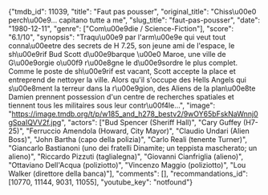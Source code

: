 {"tmdb_id": 11039, "title": "Faut pas pousser", "original_title": "Chiss\u00e0 perch\u00e9... capitano tutte a me", "slug_title": "faut-pas-pousser", "date": "1980-12-11", "genre": ["Com\u00e9die / Science-Fiction"], "score": "6.1/10", "synopsis": "Traqu\u00e9 par l'arm\u00e9e qui veut tout conna\u00eetre des secrets de H 7.25, son jeune ami de l'espace, le sh\u00e9rif Bud Scott d\u00e9barque \u00e0 Maroe, une ville de G\u00e9orgie o\u00f9 r\u00e8gne le d\u00e9sordre le plus complet. Comme le poste de sh\u00e9rif est vacant, Scott accepte la place et entreprend de nettoyer la ville. Alors qu'il s'occupe des Hells Angels qui s\u00e8ment la terreur dans la r\u00e9gion, des Aliens de la plan\u00e8te Damien prennent possession d'un centre de recherches spatiales et tiennent tous les militaires sous leur contr\u00f4le...", "image": "https://image.tmdb.org/t/p/w185_and_h278_bestv2/9wOY65bFskNaWnnj0gSpaIQVV2f.jpg", "actors": ["Bud Spencer (Sheriff Hall)", "Cary Guffey (H7-25)", "Ferruccio Amendola (Howard, City Mayor)", "Claudio Undari (Alien Boss)", "John Bartha (capo della polizia)", "Carlo Reali (tenente Turner)", "Giancarlo Bastianoni (uno dei fratelli Dinamite; un teppista mascherato; un alieno)", "Riccardo Pizzuti (taglialegna)", "Giovanni Cianfriglia (alieno)", "Ottaviano Dell'Acqua (poliziotto)", "Vincenzo Maggio (poliziotto)", "Lou Walker (direttore della banca)"], "comments": [], "recommandations_id": [10770, 11144, 9031, 11055], "youtube_key": "notfound"}